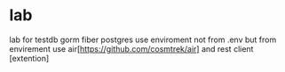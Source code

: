 # lab

lab for testdb gorm fiber postgres use enviroment not from .env but from envirement
use air[https://github.com/cosmtrek/air] and rest client [extention]

